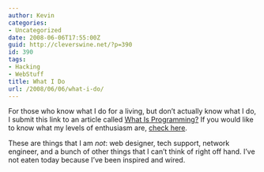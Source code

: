 ```yaml
---
author: Kevin
categories:
- Uncategorized
date: 2008-06-06T17:55:00Z
guid: http://cleverswine.net/?p=390
id: 390
tags:
- Hacking
- WebStuff
title: What I Do
url: /2008/06/06/what-i-do/
---
```


For those who know what I do for a living, but don&#8217;t actually know what I do, I submit this link to an article called [What Is Programming?](http://bytes.com/forum/thread641516.html) If you would like to know what my levels of enthusiasm are, [check here](http://www.west-wind.com/weblog/posts/377676.aspx).

These are things that I am _not_: web designer, tech support, network engineer, and a bunch of other things that I can&#8217;t think of right off hand. I&#8217;ve not eaten today because I&#8217;ve been inspired and wired.